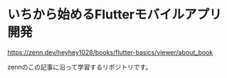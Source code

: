 # いちから始めるFlutterモバイルアプリ開発
https://zenn.dev/heyhey1028/books/flutter-basics/viewer/about_book

zennのこの記事に沿って学習するリポジトリです。
